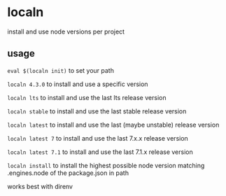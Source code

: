 # localn
install and use node versions per project

## usage

`eval $(localn init)` 
to set your path

`localn 4.3.0` 
to install and use a specific version

`localn lts` 
to install and use the last lts release version

`localn stable` 
to install and use the last stable release version

`localn latest` 
to install and use the last (maybe unstable) release version

`localn latest 7` 
to install and use the last 7.x.x release version

`localn latest 7.1` 
to install and use the last 7.1.x release version

`localn install`
to install the highest possible node version matching .engines.node of the package.json in path 

works best with direnv


